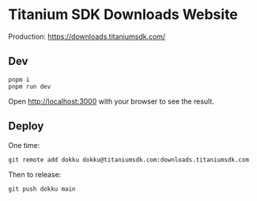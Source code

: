 # Titanium SDK Downloads Website

Production: https://downloads.titaniumsdk.com/

## Dev

	pnpm i
	pnpm run dev

Open [http://localhost:3000](http://localhost:3000) with your browser to see the result.

## Deploy

One time:

	git remote add dokku dokku@titaniumsdk.com:downloads.titaniumsdk.com

Then to release:

	git push dokku main
